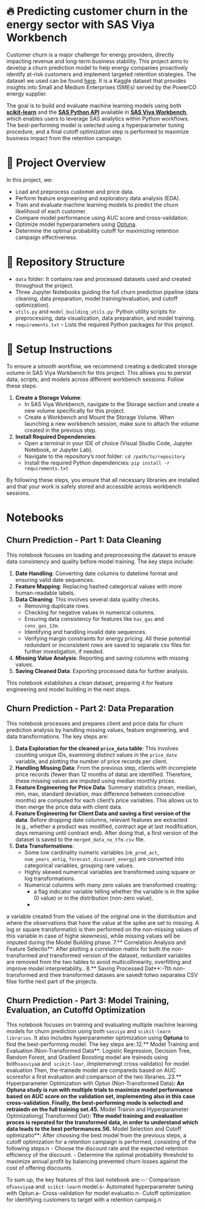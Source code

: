 # 🔥 Predicting customer churn in the energy sector with SAS Viya Workbench

Customer churn is a major challenge for energy providers, directly impacting revenue and long-term business stability. This project aims to develop a churn prediction model to help energy companies proactively identify at-risk customers and implement targeted retention strategies. The dataset we used can be found [here](https://www.kaggle.com/datasets/erolmasimov/powerco). It is a Kaggle dataset that provides insights into Small and Medium Enterprises (SMEs) served by the PowerCO energy supplier.

The goal is to build and evaluate machine learning models using both **[scikit-learn](https://scikit-learn.org/stable/index.html)** and the **[SAS Python API](https://go.documentation.sas.com/doc/en/workbenchcdc/v_001/vwbpymlpg/titlepage.htm)** available in **[SAS Viya Workbench](https://go.documentation.sas.com/doc/en/workbenchcdc/v_001/workbenchwlcm/home.htm)**, which enables users to leverage SAS analytics within Python workflows. The best-performing model is selected using a hyperparameter tuning procedure, and a final cutoff optimization step is performed to maximize business impact from the retention campaign.

# 📌 Project Overview

In this project, we:

- Load and preprocess customer and price data.
- Perform feature engineering and exploratory data analysis (EDA).
- Train and evaluate machine learning models to predict the churn likelihood of each customer.
- Compare model performance using AUC score and cross-validation.
- Optimize model hyperparameters using [Optuna](https://optuna.org/).
- Determine the optimal probability cutoff for maximizing retention campaign effectiveness.

# 📂 Repository Structure
- `data` folder: It contains raw and processed datasets used and created throughout the project.
- Three Jupyter Notebooks guiding the full churn prediction pipeline (data cleaning, data preparation, model training/evaluation, and cutoff optimization).
- `utils.py` and `model_building_utils.py`: Python utility scripts for preprocessing, data visualization, data preparation, and model training.
- `requirements.txt` – Lists the required Python packages for this project.

# 🔧 Setup Instructions

To ensure a smooth workflow, we recommend creating a dedicated storage volume in SAS Viya Workbench for this project. This allows you to persist data, scripts, and models across different workbench sessions. Follow these steps:

1. **Create a Storage Volume**:
    - In SAS Viya Workbench, navigate to the Storage section and create a new volume specifically for this project.
    - Create a Workbench and Mount the Storage Volume. When launching a new workbench session, make sure to attach the volume created in the previous step.
3. **Install Required Dependencies**:
    - Open a terminal in your IDE of choice (Visual Studio Code, Jupyter Notebook, or Jupyter Lab).
    - Navigate to the repository’s root folder:
        `cd /path/to/repository`
    - Install the required Python dependencies:
        `pip install -r requirements.txt`

By following these steps, you ensure that all necessary libraries are installed and that your work is safely stored and accessible across workbench sessions.

# Notebooks

## Churn Prediction - Part 1: Data Cleaning

This notebook focuses on loading and preprocessing the dataset to ensure data consistency and quality before model training. The key steps include:

1. **Date Handling**: Converting date columns to datetime format and ensuring valid date sequences.
2. **Feature Mapping**: Replacing hashed categorical values with more human-readable labels.
3. **Data Cleaning**: This involves several data quality checks.
    - Removing duplicate rows.
    - Checking for negative values in numerical columns.
    - Ensuring data consistency for features like `has_gas` and `cons_gas_12m`.
    - Identifying and handling invalid date sequences.
    - Verifying margin constraints for energy pricing.
    All these potential redundant or inconsistent rows are saved to separate csv files for further investigation, if needed.
4. **Missing Value Analysis**: Reporting and saving columns with missing values.
5. **Saving Cleaned Data**: Exporting processed data for further analysis.

This notebook establishes a clean dataset, preparing it for feature engineering and model building in the next steps.

## Churn Prediction - Part 2: Data Preparation

This notebook processes and prepares client and price data for churn prediction analysis by handling missing values, feature engineering, and data transformations. The key steps are:

1. **Data Exploration for the cleaned `price_data` table**: This involves counting unique IDs, examining distinct values in the `price_date` variable, and plotting the number of price records per client. 
2. **Handling Missing Data**: From the previous step, clients with incomplete price records (fewer than 12 months of data) are identified. Therefore, these missing values are imputed using median monthly prices.
3. **Feature Engineering for Price Data**: Summary statistics (mean, median, min, max, standard deviation, max difference between consecutive months) are computed for each client’s price variables. This allows us to then merge the price data with client data.
4. **Feature Engineering for Client Data and saving a first version of the data**: Before dropping date columns, relevant features are extracted (e.g., whether a product was modified, contract age at last modification, days remaining until contract end). After doing that, a first version of the dataset is saved to the `merged_data_no_tfm.csv` file.
5. **Data Transformations**:
    - Some low cardinality numeric variables (`nb_prod_act`, `num_years_antig`, `forecast_discount_energy`) are converted into categorical variables, grouping rare values.
    - Highly skewed numerical variables are transformed using square or log transformations.
    - Numerical columns with many zero values are transformed creating:
        - a flag indicator variable telling whether the variable is in the spike (0 value) or in the distribution (non-zero value).        - 
a variable created from the values of the original one in the distribution and where the observations that have the value at the spike are set to missing. A log or square transformatio) is then performed on the non-missing values of this variable in case of highe skewness), while missing values will be imputed during the Model Building phase.
7.** Correlation Analysis and Feature Selectio**: After plotting a correlation matrix for both the non-transformed and transformed version of the dataset, redundant variables are removed from the two tables to avoid multicollinearity, overfitting and improve model interpretability..
8.** Saving Processed Dat**:-Tth non-transformed and thee transformed datases are savedt totwo separatea CSV filse forthe next part of the projects.

## Churn Prediction - Part 3: Model Training, Evaluation, an Cutoffd Optimization

This notebook focuses on training and evaluating multiple machine learning models for churn prediction using both `sasviya` and `scikit-learn libraries`. It also includes hyperparameter optimization using **Optuna** to find the best-performing model. The key steps are:.12.** Model Training and Evaluation (Non-Transformed Data**:  Logistic Regression, Decision Tree, Random Forest, and Gradient Boosting model are traineds using both`sasviya`a and` scikit-lear`, iImplemeningt cross-validatio) for model evaluation Then, the-trainede model are compareds based on AUC scoresfor a first evaluation and comparison of the two libraries..23.** Hyperparameter Optimization with Optun (Non-Transformed Data)**: An Optuna study is run with multiple trials to maximize model performance based on AUC score on the validation set, implementing also in this case cross-validation. Finally,  the best-performing mode is selectedl and retraiedn on the full training set.45.** Model Trainin and Hyperparameter Optimizationg( Transformed Dat)**: Tthe model training and evaluation proces is repeated for the transformed data, in order to understand which data leads to the best performances.56.** Model Selection and Cutoff optimizatio**: After choosing the best model from the previous steps, a cutoff optimization for a retention campaign is performed, consisting of the following steps:n
    - Choose the discount rate and the expected retention efficiency of the discount.
    - Determine the optimal probability threshold to maximize annual profit by balancing prevented churn losses against the cost of offering discounts.

To sum up, the key features of this last notebook are:-✅ Comparison of`sasviya`a and` scikit-lear`n model.s-  Automated hyperparameter tuning with Optun.a-  Cross-validation for model evaluatio.n-  Cutoff optimization for identifying customers to target with a retention campaig.n